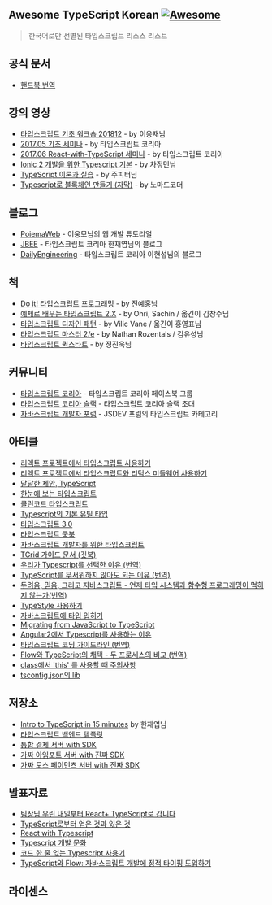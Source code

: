 ## Awesome TypeScript Korean [![Awesome](https://cdn.rawgit.com/sindresorhus/awesome/d7305f38d29fed78fa85652e3a63e154dd8e8829/media/badge.svg)](https://github.com/sindresorhus/awesome)

> 한국어로만 선별된 타입스크립트 리소스 리스트

## 공식 문서

- [핸드북 번역](https://typescript-kr.github.io)

## 강의 영상

- [타입스크립트 기초 워크숍 201812](https://www.youtube.com/playlist?list=PLV6pYUAZ-ZoFwOspuVHBvmhQRalqvj7Jf) - by 이웅재님
- [2017.05 기초 세미나](https://www.youtube.com/playlist?list=PLV6pYUAZ-ZoEBNDzOxzToMqv-V1QGlU0T) - by 타입스크립트 코리아
- [2017.06 React-with-TypeScript 세미나](https://www.youtube.com/playlist?list=PLV6pYUAZ-ZoHx0OjUduzaFSZ4_cUqXLm0) - by 타입스크립트 코리아
- [Ionic 2 개발을 위한 Typescript 기본](https://www.youtube.com/playlist?list=PL_sanVl1UIb3ZDNpSiHidJmUK6ipQPEia) - by 차정민님
- [TypeScript 이론과 실습](https://www.youtube.com/playlist?list=PLlSZlNj22M7S1HmF3Vs8TJ2gUq_0xNN6-) - by 주피터님
- [Typescript로 블록체인 만들기 (자막)](https://www.youtube.com/playlist?list=PL7jH19IHhOLNM5mePXxbpnPefi6PiiNCX) - by 노마드코더

## 블로그

- [PoiemaWeb](https://poiemaweb.com) - 이웅모님의 웹 개발 튜토리얼
- [JBEE](https://jaeyeophan.github.io/categories/TypeScript) - 타입스크립트 코리아 한재엽님의 블로그
- [DailyEngineering](https://hyunseob.github.io/categories/JavaScript/TypeScript) - 타입스크립트 코리아 이현섭님의 블로그

## 책

- [Do it! 타입스크립트 프로그래밍](http://www.easyspub.co.kr/20_Menu/BookView/356/PUB) - by 전예홍님
- [예제로 배우는 타입스크립트 2.X](http://www.kyobobook.co.kr/product/detailViewKor.laf?barcode=9791161340265) - by Ohri, Sachin / 옮긴이 김창수님
- [타입스크립트 디자인 패턴](http://acornpub.co.kr/book/typescript-design-patterns) - by Vilic Vane / 옮긴이 홍영표님
- [타입스크립트 마스터 2/e](http://acornpub.co.kr/book/mastering-typescript-2e) - by Nathan Rozentals / 김유성님
- [타입스크립트 퀵스타트](http://www.yes24.com/24/goods/59719961) - by 정진욱님

## 커뮤니티

- [타입스크립트 코리아](https://www.facebook.com/groups/TSKorea) - 타입스크립트 코리아 페이스북 그룹
- [타입스크립트 코리아 슬랙](https://ts-korea.now.sh) - 타입스크립트 코리아 슬랙 초대
- [자바스크립트 개발자 포럼](https://jsdev.kr/c/js/ts) - JSDEV 포럼의 타입스크립트 카테고리

## 아티클

- [리액트 프로젝트에서 타입스크립트 사용하기](https://velog.io/@velopert/series/react-with-typescript)
- [리액트 프로젝트에서 타입스크립트와 리덕스 미들웨어 사용하기](https://react.vlpt.us/using-typescript/06-ts-redux-middleware.html)
- [달달한 제안, TypeScript](https://jbee.io/typescript/you_might_need_typescript)
- [한눈에 보는 타입스크립트](https://heropy.blog/2020/01/27/typescript)
- [클린코드 타입스크립트](https://github.com/738/clean-code-typescript)
- [Typescript의 기본 유틸 타입](http://blog.martinwork.co.kr/typescript/2019/05/28/typescript-util-types.html)
- [타입스크립트 3.0](https://engineering.huiseoul.com/%ED%83%80%EC%9E%85%EC%8A%A4%ED%81%AC%EB%A6%BD%ED%8A%B8-3-0-99e5d45ec439)
- [타입스크립트 쿡북](https://www.notion.so/TypeScript-Cookbook-727820ac0d4544498ebe732e940816f4)
- [자바스크립트 개발자를 위한 타입스크립트](https://ahnheejong.gitbook.io/ts-for-jsdev)
- [TGrid 가이드 문서 (깃북)](https://tgrid.com/ko)
- [우리가 Typescript를 선택한 이유 (번역)](https://medium.com/@constell99/%EC%9A%B0%EB%A6%AC%EA%B0%80-typescript%EB%A5%BC-%EC%84%A0%ED%83%9D%ED%95%9C-%EC%9D%B4%EC%9C%A0-b0a423654f1e)
- [TypeScript를 무서워하지 않아도 되는 이유 (번역)](http://han41858.tistory.com/14)
- [두려움, 믿음, 그리고 자바스크립트 - 언제 타입 시스템과 함수형 프로그래밍이 먹히지 않는가(번역)](https://medium.com/@rinae/%EB%B2%88%EC%97%AD-%EB%91%90%EB%A0%A4%EC%9B%80-%EB%AF%BF%EC%9D%8C-%EA%B7%B8%EB%A6%AC%EA%B3%A0-%EC%9E%90%EB%B0%94%EC%8A%A4%ED%81%AC%EB%A6%BD%ED%8A%B8-%EC%96%B8%EC%A0%9C-%ED%83%80%EC%9E%85-%EC%8B%9C%EC%8A%A4%ED%85%9C%EA%B3%BC-%ED%95%A8%EC%88%98%ED%98%95-%ED%94%84%EB%A1%9C%EA%B7%B8%EB%9E%98%EB%B0%8D%EC%9D%B4-%EB%A8%B9%ED%9E%88%EC%A7%80-%EC%95%8A%EB%8A%94%EA%B0%80-dde33972301f)
- [TypeStyle 사용하기](https://adhrinae.github.io/posts/typestyle-basic)
- [자바스크립트에 타입 입히기](https://medium.com/@FourwingsY/%EC%9E%90%EB%B0%94%EC%8A%A4%ED%81%AC%EB%A6%BD%ED%8A%B8%EC%97%90-%ED%83%80%EC%9E%85-%EC%9E%85%ED%9E%88%EA%B8%B0-9c7b7bb82b30)
- [Migrating from JavaScript to TypeScript](https://engineering.huiseoul.com/migrating-from-javascript-to-typescript-5f32a81099e4)
- [Angular2에서 Typescript를 사용하는 이유](http://www.notforme.kr/archives/1809)
- [타입스크립트 코딩 가이드라인 (번역)](http://happygrammer.tistory.com/156)
- [Flow와 TypeScript의 채택 - 두 프로세스의 비교 (번역)](https://rhostem.github.io/posts/2017-06-11-adopting-flow-and-typescript)
- [class에서 'this' 를 사용할 때 주의사항](http://norux.me/61)
- [tsconfig.json의 lib](http://norux.me/59)

## 저장소

- [Intro to TypeScript in 15 minutes](https://github.com/JaeYeopHan/intro_to_typescript) by 한재엽님
- [타입스크립트 백엔드 템플릿](https://github.com/samchon/backend/tree/korean)
- [통합 결제 서버 with SDK](https://github.com/archidraw/payments)
- [가짜 아임포트 서버 with 진짜 SDK](https://github.com/samchon/fake-iamport-server)
- [가짜 토스 페이먼츠 서버 with 진짜 SDK](https://github.com/samchon/fake-toss-payments-server)

## 발표자료

- [팀장님 우린 내일부터 React+ TypeScript로 갑니다](https://youtu.be/bpr8ASZny5c)
- [TypeScript로부터 얻은 것과 잃은 것](https://youtu.be/3M92klkicVc)
- [React with Typescript](https://youtu.be/3M92klkicVc)
- [Typescript 개발 문화](https://youtu.be/DLfSgPdyT8k)
- [코드 한 줄 없는 Typescript 사용기](https://youtu.be/O1U2qf0SW8k)
- [TypeScript와 Flow: 자바스크립트 개발에 정적 타이핑 도입하기](https://youtu.be/H16gTwa2J7g)

## 라이센스
